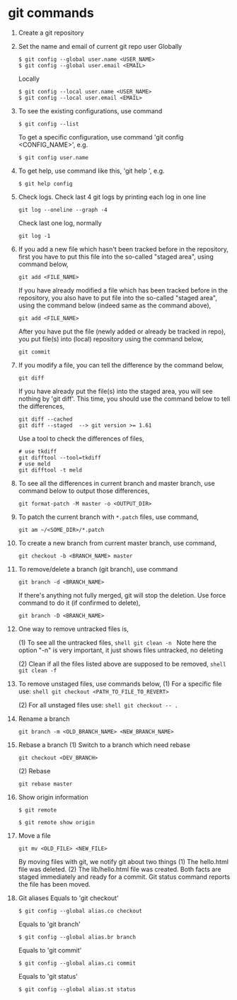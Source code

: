 # git commands
1.	Create a git repository

2.	Set the name and email of current git repo user
	Globally
	
    ```shell
	$ git config --global user.name <USER_NAME>
    $ git config --global user.email <EMAIL>
	```
    Locally
	```shell
	$ git config --local user.name <USER_NAME>
	$ git config --local user.email <EMAIL>
	```
	
3.	To see the existing configurations, use command
    ```shell
	$ git config --list
    ```
	To get a specific configuration, use command 'git config <CONFIG_NAME>', e.g.
    ```shell
	$ git config user.name
    ```

4.	To get help, use command like this, 'git help <KEYWORD>', e.g.
    ```shell
	$ git help config
    ```

5.	Check logs.
	Check last 4 git logs by printing each log in one line
    
	```shell
    git log --oneline --graph -4
	```
    Check last one log, normally
	```shell
    git log -1
	```
	
6.	If you add a new file which hasn't been tracked before in the repository,
	first you have to put this file into the so-called "staged area", using command below,
    
	```shell
    git add <FILE_NAME>
	```
	
	If you have already modified a file which has been tracked before in the repository,
    you also have to put file into the so-called "staged area", using the command below (indeed same as the command above),
	```shell
    git add <FILE_NAME>
	```
	
    After you have put the file (newly added or already be tracked in repo), you put file(s) into (local) repository using the command below,
	```shell
    git commit
	```
	
7.	If you modify a file, you can tell the difference by the command below,
    ```shell
	git diff
    ```
	
	If you have already put the file(s) into the staged area, you will see nothing by 'git diff'.
	This time, you should use the command below to tell the differences,
    ```shell
	git diff --cached 
	git diff --staged  --> git version >= 1.61
    ```
	
	Use a tool to check the differences of files,
    ```shell
	# use tkdiff
    git difftool --tool=tkdiff
	# use meld
	git difftool -t meld
	```
	
8.	To see all the differences in current branch and master branch, use command below to output those differences,
    ```shell
	git format-patch -M master -o <OUTPUT_DIR>
    ```
	
9.	To patch the current branch with `*.patch` files, use command,
    ```shell
	git am ~/<SOME_DIR>/*.patch
    ```

10.	To create a new branch from current master branch, use command,
    ```shell
	git checkout -b <BRANCH_NAME> master
    ```
	
11.	To remove/delete a branch (git branch), use command
	
    ```shell
	git branch -d <BRANCH_NAME>
    ```
	
	If there's anything not fully merged, git will stop the deletion. Use force command to do it (if confirmed to delete),
	
    ```shell
	git branch -D <BRANCH_NAME>
    ```

12.	One way to remove untracked files is,

	(1) To see all the untracked files,
        ```shell
	git clean -n
        ```
	Note here the option "-n" is very important, it just shows files untracked, no deleting
	
	(2) Clean if all the files listed above are supposed to be removed,
        ```shell
	git clean -f
        ```
	
13.	To remove unstaged files, use commands below,
	(1)	For a specific file use:
        ```shell
	git checkout <PATH_TO_FILE_TO_REVERT>
        ```
	
	(2)	For all unstaged files use:
        ```shell
	git checkout -- .
        ```

14.	Rename a branch
    ```shell
	git branch -m <OLD_BRANCH_NAME> <NEW_BRANCH_NAME>
    ```

15.	Rebase a branch
	(1)    Switch to a branch which need rebase
     
	   ```shell
     git checkout <DEV_BRANCH>
	   ```
     (2)	Rebase
	   ```shell
     git rebase master
	   ```
	
16. Show origin information
    ```shell
	$ git remote
    ```
	
    ```shell
	$ git remote show origin
    ```

17. Move a file
    ```shell
	git mv <OLD_FILE> <NEW_FILE>
    ```
	
	By moving files with git, we notify git about two things
	(1) The hello.html file was deleted.
	(2) The lib/hello.html file was created.
	Both facts are staged immediately and ready for a commit. Git status command reports the file has been moved.
	
18. Git aliases
	Equals to 'git checkout'
    
	```shell
    $ git config --global alias.co checkout
	```
	
    Equals to 'git branch'
	```shell
    $ git config --global alias.br branch
	```
	
    Equals to 'git commit'
	```shell
    $ git config --global alias.ci commit
	```
	
    Equals to 'git status'
	```shell
    $ git config --global alias.st status
    ```
